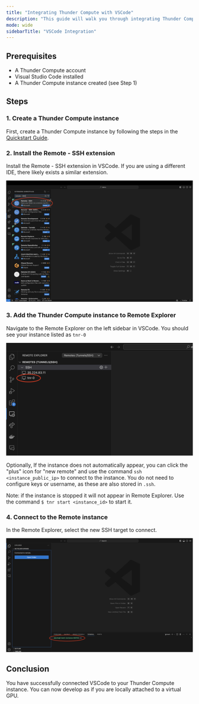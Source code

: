 ```yaml
---
title: "Integrating Thunder Compute with VSCode"
description: "This guide will walk you through integrating Thunder Compute with Visual Studio Code (VSCode), allowing you to develop and manage your projects directly on a Thunder Compute instance from your local IDE."
mode: wide
sidebarTitle: "VSCode Integration"
---
```


## Prerequisites

- A Thunder Compute account
- Visual Studio Code installed
- A Thunder Compute instance created (see Step 1)

## Steps

### 1. Create a Thunder Compute instance

First, create a Thunder Compute instance by following the steps in the [Quickstart Guide](https://docs.thundercompute.com/docs/quickstart).

### 2. Install the Remote - SSH extension

Install the Remote - SSH extension in VSCode. If you are using a different IDE, there likely exists a similar extension.

![Adding Remote SSH](/images/Remote_SSH_Extension.png)

### 3. Add the Thunder Compute instance to Remote Explorer

Navigate to the Remote Explorer on the left sidebar in VSCode. You should see your instance listed as `tnr-0`

![Thunder Compute Instance in VSCode Remote Explorer](/images/tnr-instance_id.png)

Optionally, If the instance does not automatically appear, you can click the "plus" icon for "new remote" and use the command `ssh <instance_public_ip>` to connect to the instance. You do not need to configure keys or username, as these are also stored in `.ssh`.

Note: if the instance is stopped it will not appear in Remote Explorer. Use the command `$ tnr start <instance_id>` to start it.

### 4. Connect to the Remote instance

In the Remote Explorer, select the new SSH target to connect.

![Remote Connection](/images/VS_Code_Environment.png)

## Conclusion

You have successfully connected VSCode to your Thunder Compute instance. You can now develop as if you are locally attached to a virtual GPU.
